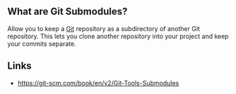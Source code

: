 ## What are Git Submodules?
Allow you to keep a [Git][git] repository as a subdirectory of another Git repository. This lets you clone another repository into your project and keep your commits separate.

## Links
- https://git-scm.com/book/en/v2/Git-Tools-Submodules

<!-- Embedded links -->
[git]: https://github.com/nchristie/tech_notes/blob/master/g/git.md
